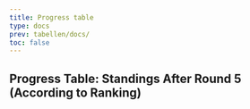 ```yaml
---
title: Progress table
type: docs
prev: tabellen/docs/
toc: false
---
```


## Progress Table: Standings After Round 5 (According to Ranking)
